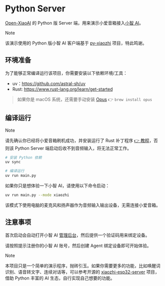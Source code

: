 # Python Server

[Open-XiaoAI](https://github.com/idootop/open-xiaoai) 的 Python 版 Server 端，用来演示小爱音箱接入[小智 AI](https://github.com/78/xiaozhi-esp32)。

> [!NOTE]
> 该演示使用的 Python 版小智 AI 客户端基于 [py-xiaozhi](https://github.com/Huang-junsen/py-xiaozhi) 项目，特此鸣谢。

## 环境准备

为了能够正常编译运行该项目，你需要安装以下依赖环境/工具：

- uv：https://github.com/astral-sh/uv
- Rust: https://www.rust-lang.org/learn/get-started

> 如果你是 macOS 系统，还需要手动安装 [Opus](https://opus-codec.org/) 👉 `brew install opus`

## 编译运行

> [!NOTE]
> 请先确认你已经将小爱音箱刷机成功，并安装运行了 Rust 补丁程序 [👉 教程](../client-rust/README.md)，否则该 Python Server 端启动后收不到音频输入，将无法正常工作。

```bash
# 安装 Python 依赖
uv sync

# 编译运行
uv run main.py
```

如果你只是想体验一下小智 AI，请使用以下命令启动：

```bash
uv run main.py --mode xiaozhi
```

该模式下使用电脑的麦克风和扬声器作为音频输入输出设备，无需连接小爱音箱。

## 注意事项

首次启动会自动打开小智 AI [管理后台](https://xiaozhi.me/)，然后提供一个验证码用来绑定设备。

请按照提示注册你的小智 AI 账号，然后创建 Agent 绑定设备即可开始体验。

> [!NOTE]
> 本项目只是一个简单的演示程序，抛砖引玉。如果你需要更多的功能，比如唤醒词识别、语音转文字、连续对话等，可以参考开源的 [xiaozhi-esp32-server](https://github.com/xinnan-tech/xiaozhi-esp32-server)  项目，借助 Python 丰富的 AI 生态，自行实现自己想要的功能。
